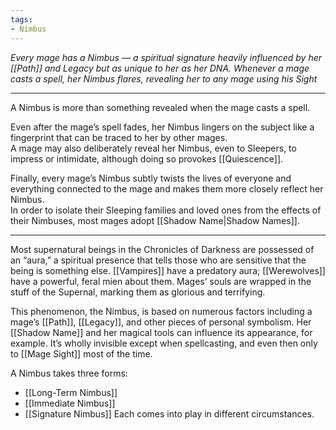 ```yaml
---
tags:
- Nimbus
---
```


_Every mage has a Nimbus — a spiritual signature heavily influenced by her [[Path]] and Legacy but as unique to her as her DNA. Whenever a mage casts a spell, her Nimbus flares, revealing her to any mage using his Sight_

---

A Nimbus is more than something revealed when the mage casts a spell.

Even after the mage’s spell fades, her Nimbus lingers on the subject like a fingerprint that can be traced to her by other mages.\
A mage may also deliberately reveal her Nimbus, even to Sleepers, to impress or intimidate, although doing so provokes [[Quiescence]].

Finally, every mage’s Nimbus subtly twists the lives of everyone and everything connected to the mage and makes them more closely reflect her Nimbus.\
In order to isolate their Sleeping families and loved ones from the effects of their Nimbuses, most mages adopt [[Shadow Name|Shadow Names]].

---

Most supernatural beings in the Chronicles of Darkness are possessed of an “aura,” a spiritual presence that tells those who are sensitive that the being is something else. [[Vampires]] have a predatory aura; [[Werewolves]] have a powerful, feral mien about them. Mages’ souls are wrapped in the stuff of the Supernal, marking them as glorious and terrifying.

This phenomenon, the Nimbus, is based on numerous factors including a mage’s [[Path]], [[Legacy]], and other pieces of personal symbolism. Her [[Shadow Name]] and her magical tools can influence its appearance, for example. It’s wholly invisible except when spellcasting, and even then only to [[Mage Sight]] most of the time.

A Nimbus takes three forms:
- [[Long-Term Nimbus]]
- [[Immediate Nimbus]]
- [[Signature Nimbus]]
Each comes into play in different circumstances.

